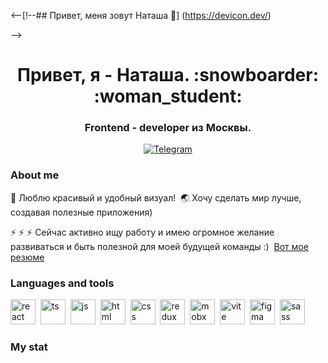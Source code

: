 <--[!--## Привет, меня зовут Наташа 👋]
(https://devicon.dev/)

-->

<div id="header" align="center">
    <h1>Привет, я - Наташа. :snowboarder: :woman_student: </h1> 
    <h3>Frontend - developer из Москвы.</h3>
</div>

<div id="socials" align="center">
  <a href="https://t.me/Nataly_FrontDev">
    <img src="https://img.shields.io/badge/Telegram-blue?style=for-the-badge&logo=telegram&logoColor=white" alt="Telegram"/>
  </a>
</div>

### About me
:gift_heart: Люблю красивый и удобный визуал!&nbsp;
:earth_asia: Хочу сделать мир лучше, создавая полезные приложения)&nbsp;

:zap: :zap: :zap: Сейчас активно ищу работу и имею огромное желание развиваться и быть полезной для моей будущей команды :)&nbsp;
<a href="https://hh.ru/applicant/resumes/view?resume=385c8de7ff0caf8b930039ed1f393873766b4b">Вот мое резюме</a>

### Languages and tools
<img src="https://cdn.jsdelivr.net/gh/devicons/devicon/icons/react/react-original.svg" title="react" width="40" height="40"/>&nbsp;
<img src="https://cdn.jsdelivr.net/gh/devicons/devicon@latest/icons/typescript/typescript-original.svg" title="ts" width="40" height="40"/>&nbsp;
<img src="https://cdn.jsdelivr.net/gh/devicons/devicon@latest/icons/javascript/javascript-original.svg" title="js" width="40" height="40"/>&nbsp;
<img src="https://cdn.jsdelivr.net/gh/devicons/devicon/icons/html5/html5-original.svg" title="html" width="40" height="40"/>&nbsp;
<img src="https://cdn.jsdelivr.net/gh/devicons/devicon/icons/css3/css3-original.svg" title="css" width="40" height="40"/>&nbsp;
<img src="https://cdn.jsdelivr.net/gh/devicons/devicon@latest/icons/redux/redux-original.svg" title="redux" width="40" height="40"/>&nbsp;
<img src="https://cdn.jsdelivr.net/gh/devicons/devicon@latest/icons/mobx/mobx-original.svg" title="mobx" width="40" height="40"/>&nbsp;
<img src="https://cdn.jsdelivr.net/gh/devicons/devicon@latest/icons/vitejs/vitejs-original.svg" title="vite" width="40" height="40"/>&nbsp;
<img src="https://cdn.jsdelivr.net/gh/devicons/devicon@latest/icons/figma/figma-original.svg" title="figma" width="40" height="40"/>&nbsp;
<img src="https://cdn.jsdelivr.net/gh/devicons/devicon@latest/icons/sass/sass-original.svg" title="sass" width="40" height="40"/>&nbsp;

### My stat

<div id="stat" align="center">
    <img src="https://github-profile-summary-cards.vercel.app/api/cards/profile-details?username=vn7n24fzkq&theme=github_dark" alt=""/>
</div>          
              
          
          
          
